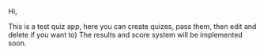 Hi,

This is a test quiz app, here you can create quizes, pass them, then edit and delete if you want to)
The results and score system will be implemented soon.
